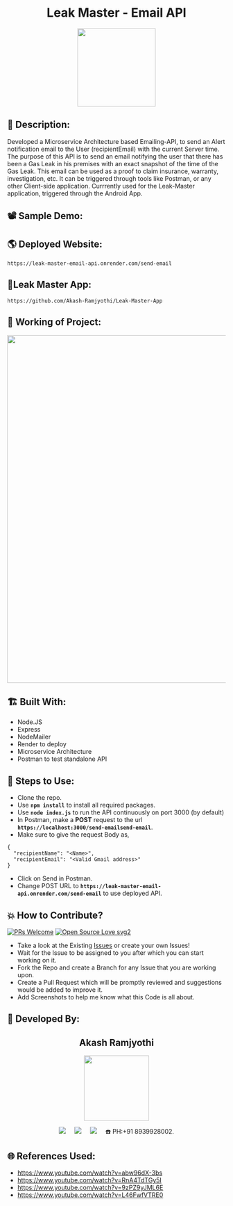 <h1 align="center">Leak Master - Email API</h1>

<p align="center">
<img src="https://github.com/Akash-Ramjyothi/Leak-Master-Email-API/assets/54114888/83d7eaed-1af1-4f6e-a716-ad8b6810d058" width="180" height="180">
</p>

## 📜 Description:
Developed a Microservice Architecture based Emailing-API, to send an Alert notification email to the User (recipientEmail) with the current Server time. The purpose of this API is to send an email notifying the user that there has been a Gas Leak in his premises with an exact snapshot of the time of the Gas Leak. This email can be used as a proof to claim insurance, warranty, investigation, etc. It can be triggered through tools like Postman, or any other Client-side application. Currrently used for the Leak-Master application, triggered through the Android App.

## 📽 Sample Demo:


## 🌎 Deployed Website:
```https://leak-master-email-api.onrender.com/send-email```

## 📱Leak Master App:
```https://github.com/Akash-Ramjyothi/Leak-Master-App```

## 🧠 Working of Project:
<p align="center">
<img src="https://github.com/Akash-Ramjyothi/Leak-Master-Email-API/assets/54114888/b0f50940-6625-40aa-a65e-4a822b3bc235" width="800">
</p>

## 🏗 Built With:
- Node.JS
- Express
- NodeMailer
- Render to deploy
- Microservice Architecture
- Postman to test standalone API

## 🧪 Steps to Use:
- Clone the repo.
- Use **```npm install```** to install all required packages.
- Use **```node index.js```** to run the API continuously on port 3000 (by default)
- In Postman, make a **POST** request to the url **```https://localhost:3000/send-emailsend-email```**.
- Make sure to give the request Body as,
```
{
  "recipientName": "<Name>",
  "recipientEmail": "<Valid Gmail address>"
}
```
- Click on Send in Postman.
- Change POST URL to **```https://leak-master-email-api.onrender.com/send-email```** to use deployed API.

## 💥 How to Contribute?

[![PRs Welcome](https://img.shields.io/badge/PRs-welcome-brightgreen.svg?style=flat-square)](http://makeapullrequest.com)
[![Open Source Love svg2](https://badges.frapsoft.com/os/v2/open-source.svg?v=103)](https://github.com/ellerbrock/open-source-badges/) 

- Take a look at the Existing [Issues](https://github.com/Akash-Ramjyothi/Leak-Master-Email-API/issues) or create your own Issues!
- Wait for the Issue to be assigned to you after which you can start working on it.
- Fork the Repo and create a Branch for any Issue that you are working upon.
- Create a Pull Request which will be promptly reviewed and suggestions would be added to improve it.
- Add Screenshots to help me know what this Code is all about.

## 👦 Developed By:
<h2 align="center">Akash Ramjyothi</h2>
<p align="center">
  <a href="https://github.com/Akash-Ramjyothi"><img src="https://github.com/Akash-Ramjyothi/Leak-Master-Email-API/assets/54114888/ab473d4c-b456-42b3-a112-c35c875de989" width="150px" height="150px"/></a> 
    
<p align="center">
  <a target="_blank"href="https://www.linkedin.com/in/akash-ramjyothi/"><img src="https://img.shields.io/badge/linkedin-%230077B5.svg?&style=for-the-badge&logo=linkedin&logoColor=white" /></a>&nbsp;&nbsp;&nbsp;&nbsp;
  <a href="mailto:akash.ramjyothi@gmail.com?subject=Hello%20Akash,%20From%20Github"><img src="https://img.shields.io/badge/gmail-%23D14836.svg?&style=for-the-badge&logo=gmail&logoColor=white" /></a>&nbsp;&nbsp;&nbsp;&nbsp;
  <a href="https://www.instagram.com/akash.ramjyothi/"><img src="https://img.shields.io/badge/instagram-%23D14836.svg?&style=for-the-badge&logo=instagram&logoColor=pink" /></a>&nbsp;&nbsp;&nbsp;&nbsp;
  ☎️ PH:+91 8939928002.
</p>

## 🌐 References Used:
- https://www.youtube.com/watch?v=abw96dX-3bs
- https://www.youtube.com/watch?v=RnA4TdTGy5I
- https://www.youtube.com/watch?v=9zPZ9yJML6E
- https://www.youtube.com/watch?v=L46FwfVTRE0
